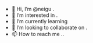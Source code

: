 - 👋 Hi, I’m @neigu .
- 👀 I’m interested in .
- 🌱 I’m currently learning 
- 💞️ I’m looking to collaborate on .
- 📫 How to reach me ..

<!---
neigu/neigu is a ✨ special ✨ repository because its `README.md` (this file) appears on your GitHub profile.
You can click the Preview link to take a look at your changes.
--->
